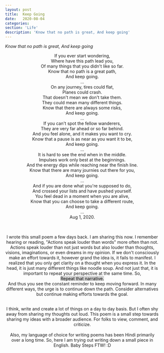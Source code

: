 ```yaml
---
layout: post
title:  Keep Going
date:   2020-08-04
categories:
section: 'Life'
description: 'Know that no path is great, And keep going'
---
```

*Know that no path is great, And keep going*

<center>
<div>
If you ever start wondering,
<br>
Where have this path lead you,
<br>
Of many things that you didn't like so far.
<br>
Know that no path is a great path,
<br>
And keep going.
<br>

</div>
...

<div>
On any journey, tires could flat,
<br>
Planes could crash.
<br>
That doesn't mean we don't take them.
<br>
They could mean many different things.
<br>
Know that there are always some risks,
<br>
And keep going.
<br>

</div>
...

<div>
If you can't spot the fellow wanderers,
<br>
They are very far ahead or so far behind.
<br>
And you feel alone, and it makes you want to cry.
<br>
Know that a pause is as near as you want it to be,
<br>
And keep going.
<br>

</div>
...

<div>
It is hard to see the end when in the middle.
<br>
Impulses work only best at the beginnings.
<br>
And the energy dips while reaching near the finish line.
<br>
Know that there are many journies out there for you,
<br>
And keep going.
<br>

</div>
...

<div>
And if you are done what you're supposed to do,
<br>
And crossed your lists and have pushed yourself.
<br>
You feel dead in a moment when you are alive,
<br>
Know that you can choose to take a different route,
<br>
And keep going.
<br>

</div>
...

<div>
Aug 1, 2020.
</div>

<div>
<br>
<br>

I wrote this small poem a few days back. I am sharing this now. I remember hearing or reading, "Actions speak louder than words" more often than not. Actions speak louder than not just words but also louder than thoughts, visions, imaginations, or even dreams in my opinion. If we don't consciously make an effort towards it, however grand the idea is, it fails to manifest.
I realized that you only get clarity on a thought when you express it. In the head, it is just many different things like noodle soup. And not just that, it is important to repeat your perspective at the same time. So,
<br>
<mark style="background-color: lightgrey">
Repeat that narrative.
<br>
</mark>
And thus you see the constant reminder to keep moving forward. In many different
ways, the urge is to continue down the path. Consider
alternatives but continue making efforts towards the goal.
<br>
<br>

I think, write and create a lot of things on a day to day basis. But I often shy
away from sharing my thoughts out loud. This poem is a small step towards sharing my ideas with a broader audience. For
folks to view, comment, and criticize.
<br>
<br>
Also, my language of choice
for
writing poems has been Hindi primarily over a long time. So,
here I am trying out writing down a small piece in English. Baby Steps
FTW!
:D 
